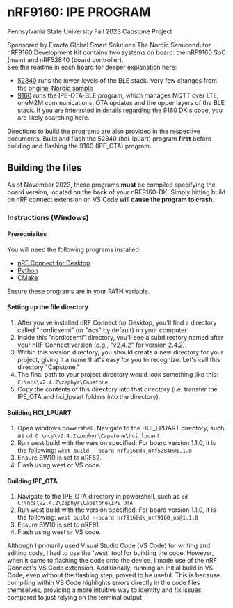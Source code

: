 # nRF9160: IPE PROGRAM
Pennsylvania State University Fall 2023 Capstone Project

Sponsored by Exacta Global Smart Solutions
The Nordic Semicondutor nRF9160 Development Kit contains two systems on board: the nRF9160 SoC (main) and nRF52840 (board controller).  
See the readme in each board for deeper explanation here:
- [52840](hci_lpuart) runs the lower-levels of the BLE stack. Very few changes from the [original Nordic sample](https://developer.nordicsemi.com/nRF_Connect_SDK/doc/latest/nrf/samples/bluetooth/hci_lpuart/README.html)
- [9160](IPE_OTA_BLE) runs the IPE-OTA-BLE program, which manages MQTT over LTE, oneM2M communications, OTA updates and the upper layers of the BLE stack. If you are interested in details regarding the 9160 DK's code, you are likely searching here.

Directions to build the programs are also provided in the respective documents. Build and flash the 52840 (hci_lpuart) program **first** before building and flashing the 9160 (IPE_OTA) program.
## Building the files
As of November 2023, these programs **must** be compiled specifying the board version, located on the back of your nRF9160-DK. Simply hitting build on nRF connect extension on VS Code **will cause the program to crash.**
### Instructions (Windows)
#### Prerequisites
You will need the following programs installed:
- [nRF Connect for Desktop](https://www.nordicsemi.com/Products/Development-tools/nrf-connect-for-desktop)
- [Python](https://www.python.org/downloads/)
- [CMake](https://cmake.org/download/)

Ensure these programs are in your PATH variable.
#### Setting up the file directory
1. After you've installed nRF Connect for Desktop, you'll find a directory called "nordicsemi" (or "ncs" by default) on your computer.
2. Inside this "nordicsemi" directory, you'll see a subdirectory named after your nRF Connect version (e.g., "v2.4.2" for version 2.4.2).
3. Within this version directory, you should create a new directory for your project, giving it a name that's easy for you to recognize. Let's call this directory "Capstone."
4. The final path to your project directory would look something like this: ```C:\ncs\v2.4.2\zephyr\Capstone```.
5. Copy the contents of this directory into that directory (i.e. transfer the IPE_OTA and hci_lpuart folders into the directory).
#### Building HCI_LPUART
1. Open windows powershell. Navigate to the HCI_LPUART directory, such as ```cd C:\ncs\v2.4.2\zephyr\Capstone\hci_lpuart```
2. Run west build with the version specified. For board version 1.1.0, it is the following: ```west build --board nrf9160dk_nrf52840@1.1.0```
3. Ensure SW10 is set to nRF52. 
4. Flash using west or VS code.
#### Building IPE_OTA
1. Navigate to the IPE_OTA directory in powershell, such as ```cd C:\ncs\v2.4.2\zephyr\Capstone\IPE_OTA```
2. Run west build with the version specified. For board version 1.1.0, it is the following: ```west build --board nrf9160dk_nrf9160_ns@1.1.0```
3. Ensure SW10 is set to nRF91.
4. Flash using west or VS code.

Although I primarily used Visual Studio Code (VS Code) for writing and editing code, I had to use the 'west' tool for building the code. However, when it came to flashing the code onto the device, I made use of the nRF Connect's VS Code extension. Additionally, running an initial build in VS Code, even without the flashing step, proved to be useful. This is because compiling within VS Code highlights errors directly in the code files themselves, providing a more intuitive way to identify and fix issues compared to just relying on the terminal output

